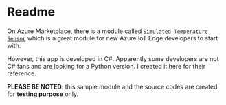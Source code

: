 # Readme

On Azure Marketplace, there is a module called [`Simulated Temperature Sensor`]((https://azuremarketplace.microsoft.com/en-us/marketplace/apps/azure-iot.simulated-temperature-sensor?tab=Overview)) which is a great module for new Azure IoT Edge developers to start with.

However, this app is developed in C#. Apparently some developers are not C# fans and are looking for a Python version. I created it here for their reference.

**PLEASE BE NOTED**: this sample module and the source codes are created for **testing purpose** only.  
